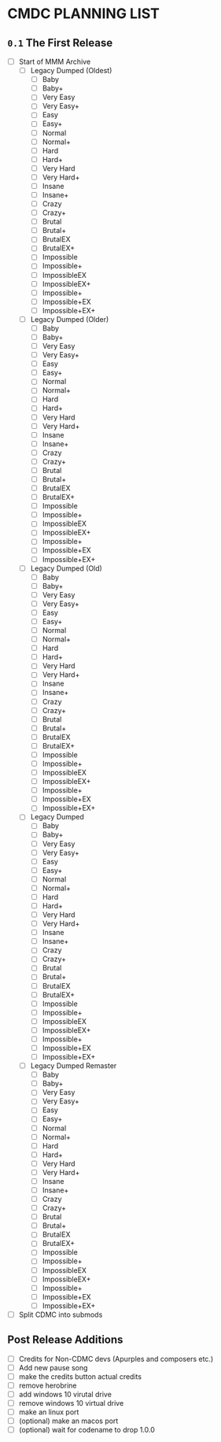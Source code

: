 # CMDC PLANNING LIST

## `0.1` The First Release 
- [ ] Start of MMM Archive
  - [ ] Legacy Dumped (Oldest)
    - [ ] Baby
    - [ ] Baby+
    - [ ] Very Easy
    - [ ] Very Easy+
    - [ ] Easy
    - [ ] Easy+
    - [ ] Normal
    - [ ] Normal+
    - [ ] Hard
    - [ ] Hard+
    - [ ] Very Hard
    - [ ] Very Hard+
    - [ ] Insane
    - [ ] Insane+
    - [ ] Crazy
    - [ ] Crazy+
    - [ ] Brutal
    - [ ] Brutal+
    - [ ] BrutalEX
    - [ ] BrutalEX+
    - [ ] Impossible
    - [ ] Impossible+
    - [ ] ImpossibleEX
    - [ ] ImpossibleEX+
    - [ ] Impossible+
    - [ ] Impossible+EX
    - [ ] Impossible+EX+
  - [ ] Legacy Dumped (Older)
    - [ ] Baby
    - [ ] Baby+
    - [ ] Very Easy
    - [ ] Very Easy+
    - [ ] Easy
    - [ ] Easy+
    - [ ] Normal
    - [ ] Normal+
    - [ ] Hard
    - [ ] Hard+
    - [ ] Very Hard
    - [ ] Very Hard+
    - [ ] Insane
    - [ ] Insane+
    - [ ] Crazy
    - [ ] Crazy+
    - [ ] Brutal
    - [ ] Brutal+
    - [ ] BrutalEX
    - [ ] BrutalEX+
    - [ ] Impossible
    - [ ] Impossible+
    - [ ] ImpossibleEX
    - [ ] ImpossibleEX+
    - [ ] Impossible+
    - [ ] Impossible+EX
    - [ ] Impossible+EX+
  - [ ] Legacy Dumped (Old)
    - [ ] Baby
    - [ ] Baby+
    - [ ] Very Easy
    - [ ] Very Easy+
    - [ ] Easy
    - [ ] Easy+
    - [ ] Normal
    - [ ] Normal+
    - [ ] Hard
    - [ ] Hard+
    - [ ] Very Hard
    - [ ] Very Hard+
    - [ ] Insane
    - [ ] Insane+
    - [ ] Crazy
    - [ ] Crazy+
    - [ ] Brutal
    - [ ] Brutal+
    - [ ] BrutalEX
    - [ ] BrutalEX+
    - [ ] Impossible
    - [ ] Impossible+
    - [ ] ImpossibleEX
    - [ ] ImpossibleEX+
    - [ ] Impossible+
    - [ ] Impossible+EX
    - [ ] Impossible+EX+
  - [ ] Legacy Dumped
    - [ ] Baby
    - [ ] Baby+
    - [ ] Very Easy
    - [ ] Very Easy+
    - [ ] Easy
    - [ ] Easy+
    - [ ] Normal
    - [ ] Normal+
    - [ ] Hard
    - [ ] Hard+
    - [ ] Very Hard
    - [ ] Very Hard+
    - [ ] Insane
    - [ ] Insane+
    - [ ] Crazy
    - [ ] Crazy+
    - [ ] Brutal
    - [ ] Brutal+
    - [ ] BrutalEX
    - [ ] BrutalEX+
    - [ ] Impossible
    - [ ] Impossible+
    - [ ] ImpossibleEX
    - [ ] ImpossibleEX+
    - [ ] Impossible+
    - [ ] Impossible+EX
    - [ ] Impossible+EX+
  - [ ] Legacy Dumped Remaster
    - [ ] Baby
    - [ ] Baby+
    - [ ] Very Easy
    - [ ] Very Easy+
    - [ ] Easy
    - [ ] Easy+
    - [ ] Normal
    - [ ] Normal+
    - [ ] Hard
    - [ ] Hard+
    - [ ] Very Hard
    - [ ] Very Hard+
    - [ ] Insane
    - [ ] Insane+
    - [ ] Crazy
    - [ ] Crazy+
    - [ ] Brutal
    - [ ] Brutal+
    - [ ] BrutalEX
    - [ ] BrutalEX+
    - [ ] Impossible
    - [ ] Impossible+
    - [ ] ImpossibleEX
    - [ ] ImpossibleEX+
    - [ ] Impossible+
    - [ ] Impossible+EX
    - [ ] Impossible+EX+
- [ ] Split CDMC into submods
## Post Release Additions
- [ ] Credits for Non-CDMC devs (Apurples and composers etc.)
- [ ] Add new pause song
- [ ] make the credits button actual credits
- [ ] remove herobrine
- [ ] add windows 10 virutal drive
- [ ] remove windows 10 virtual drive
- [ ] make an linux port
- [ ] (optional) make an macos port
- [ ] (optional) wait for codename to drop 1.0.0
